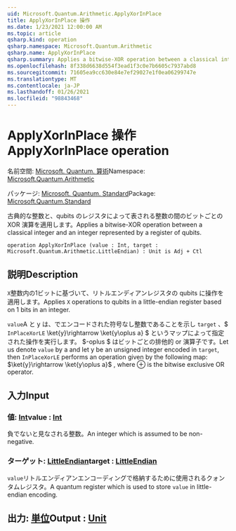 ```yaml
---
uid: Microsoft.Quantum.Arithmetic.ApplyXorInPlace
title: ApplyXorInPlace 操作
ms.date: 1/23/2021 12:00:00 AM
ms.topic: article
qsharp.kind: operation
qsharp.namespace: Microsoft.Quantum.Arithmetic
qsharp.name: ApplyXorInPlace
qsharp.summary: Applies a bitwise-XOR operation between a classical integer and an integer represented by a register of qubits.
ms.openlocfilehash: 8f338d6638d554f3ead1f3c0e7b6605c7937abd8
ms.sourcegitcommit: 71605ea9cc630e84e7ef29027e1f0ea06299747e
ms.translationtype: MT
ms.contentlocale: ja-JP
ms.lasthandoff: 01/26/2021
ms.locfileid: "98843468"
---
```

# <a name="applyxorinplace-operation"></a><span data-ttu-id="66508-102">ApplyXorInPlace 操作</span><span class="sxs-lookup"><span data-stu-id="66508-102">ApplyXorInPlace operation</span></span>

<span data-ttu-id="66508-103">名前空間: [Microsoft. Quantum. 算術](xref:Microsoft.Quantum.Arithmetic)</span><span class="sxs-lookup"><span data-stu-id="66508-103">Namespace: [Microsoft.Quantum.Arithmetic](xref:Microsoft.Quantum.Arithmetic)</span></span>

<span data-ttu-id="66508-104">パッケージ: [Microsoft. Quantum. Standard](https://nuget.org/packages/Microsoft.Quantum.Standard)</span><span class="sxs-lookup"><span data-stu-id="66508-104">Package: [Microsoft.Quantum.Standard](https://nuget.org/packages/Microsoft.Quantum.Standard)</span></span>


<span data-ttu-id="66508-105">古典的な整数と、qubits のレジスタによって表される整数の間のビットごとの XOR 演算を適用します。</span><span class="sxs-lookup"><span data-stu-id="66508-105">Applies a bitwise-XOR operation between a classical integer and an integer represented by a register of qubits.</span></span>

```qsharp
operation ApplyXorInPlace (value : Int, target : Microsoft.Quantum.Arithmetic.LittleEndian) : Unit is Adj + Ctl
```


## <a name="description"></a><span data-ttu-id="66508-106">説明</span><span class="sxs-lookup"><span data-stu-id="66508-106">Description</span></span>

<span data-ttu-id="66508-107">`X`整数内の1ビットに基づいて、リトルエンディアンレジスタの qubits に操作を適用します。</span><span class="sxs-lookup"><span data-stu-id="66508-107">Applies `X` operations to qubits in a little-endian register based on 1 bits in an integer.</span></span>

<span data-ttu-id="66508-108">`value`A と y は、でエンコードされた符号なし整数であることを示し `target` 、$ `InPlaceXorLE` \ket{y}\rightarrow \ket{y\oplus a} $ というマップによって指定された操作を実行します。 $-oplus $ はビットごとの排他的 or 演算子です。</span><span class="sxs-lookup"><span data-stu-id="66508-108">Let us denote `value` by a and let y be an unsigned integer encoded in `target`, then `InPlaceXorLE` performs an operation given by the following map: $\ket{y}\rightarrow \ket{y\oplus a}$ , where $\oplus$ is the bitwise exclusive OR operator.</span></span>

## <a name="input"></a><span data-ttu-id="66508-109">入力</span><span class="sxs-lookup"><span data-stu-id="66508-109">Input</span></span>

### <a name="value--int"></a><span data-ttu-id="66508-110">値: [Int](xref:microsoft.quantum.lang-ref.int)</span><span class="sxs-lookup"><span data-stu-id="66508-110">value : [Int](xref:microsoft.quantum.lang-ref.int)</span></span>

<span data-ttu-id="66508-111">負でないと見なされる整数。</span><span class="sxs-lookup"><span data-stu-id="66508-111">An integer which is assumed to be non-negative.</span></span>


### <a name="target--littleendian"></a><span data-ttu-id="66508-112">ターゲット: [LittleEndian](xref:Microsoft.Quantum.Arithmetic.LittleEndian)</span><span class="sxs-lookup"><span data-stu-id="66508-112">target : [LittleEndian](xref:Microsoft.Quantum.Arithmetic.LittleEndian)</span></span>

<span data-ttu-id="66508-113">`value`リトルエンディアンエンコーディングで格納するために使用されるクォンタムレジスタ。</span><span class="sxs-lookup"><span data-stu-id="66508-113">A quantum register which is used to store `value` in little-endian encoding.</span></span>



## <a name="output--unit"></a><span data-ttu-id="66508-114">出力: [単位](xref:microsoft.quantum.lang-ref.unit)</span><span class="sxs-lookup"><span data-stu-id="66508-114">Output : [Unit](xref:microsoft.quantum.lang-ref.unit)</span></span>

